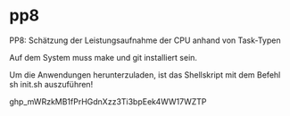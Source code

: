 # pp8
PP8: Schätzung der Leistungsaufnahme der CPU anhand von Task-Typen

Auf dem System muss make und git installiert sein.

Um die Anwendungen herunterzuladen, ist das Shellskript mit dem Befehl sh init.sh auszuführen!

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

